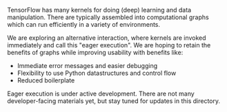 TensorFlow has many kernels for doing (deep) learning and data manipulation.
There are typically assembled into computational graphs which can run
efficiently in a variety of environments.

We are exploring an alternative interaction, where kernels are invoked
immediately and call this "eager execution". We are hoping to retain the
benefits of graphs while improving usability with benefits like:

- Immediate error messages and easier debugging
- Flexibility to use Python datastructures and control flow
- Reduced boilerplate

Eager execution is under active development.
There are not many developer-facing materials yet, but stay tuned for updates
in this directory.
